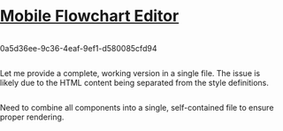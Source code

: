 # [Mobile Flowchart Editor](https://claude.ai/chat/44191b04-31dd-4afb-b9d8-fc4e4e1e7e13)

0a5d36ee-9c36-4eaf-9ef1-d580085cfd94

 Let me provide a complete, working version in a single file. The issue is likely due to the HTML content being separated from the style definitions.

<antThinking>Need to combine all components into a single, self-contained file to ensure proper rendering.</antThinking>

<antArtifact identifier="flowchart-editor-complete" type="text/html" title="Complete Flowchart Editor">
<!DOCTYPE html>
<html>
<head>
    <meta charset="UTF-8">
    <meta name="viewport" content="width=device-width, initial-scale=1.0">
    <title>Flowchart Editor</title>
    <style>
        body {
            margin: 0;
            padding: 0;
            height: 100vh;
            display: flex;
            flex-direction: column;
            overflow: hidden;
        }

        #canvas-container {
            flex: 1;
            background: #f0f0f0;
            position: relative;
            overflow: auto;
            min-height: 0;
        }

        .controls {
            padding: 10px;
            background: white;
            border-top: 1px solid #ccc;
            flex-shrink: 0;
        }

        .node {
            position: absolute;
            background: white;
            border: 2px solid #333;
            padding: 10px;
            border-radius: 4px;
            cursor: move;
            min-width: 100px;
            text-align: center;
            user-select: none;
            z-index: 1;
        }

        .node.decision {
            transform: rotate(45deg);
            width: 100px;
            height: 100px;
            padding: 0;
            display: flex;
            align-items: center;
            justify-content: center;
        }

        .node.decision span {
            transform: rotate(-45deg);
            width: 140px;
            text-align: center;
        }

        .node.over {
            border-color: #4CAF50;
            background: #E8F5E9;
        }

        .controls button {
            margin: 5px;
            padding: 8px 15px;
            background: #fff;
            border: 1px solid #ccc;
            border-radius: 4px;
            cursor: pointer;
        }

        .controls button:hover {
            background: #f0f0f0;
        }

        #connector-svg {
            position: absolute;
            top: 0;
            left: 0;
            width: 100%;
            height: 100%;
            pointer-events: none;
            z-index: 0;
        }
    </style>
</head>
<body>
    <div id="canvas-container">
        <svg id="connector-svg">
            <defs>
                <marker id="arrowhead" markerWidth="10" markerHeight="7" 
                refX="9" refY="3.5" orient="auto">
                    <polygon points="0 0, 10 3.5, 0 7" fill="#333"/>
                </marker>
            </defs>
        </svg>
    </div>
    <div class="controls">
        <button onclick="addNode('process')">Add Process</button>
        <button onclick="addNode('decision')">Add Decision</button>
        <button onclick="toggleConnect()">Connect</button>
        <button onclick="editLabel()">Edit Label</button>
        <button onclick="clearAll()">Clear</button>
    </div>

    <script>
        const container = document.getElementById('canvas-container');
        const svg = document.getElementById('connector-svg');
        let nodeCount = 0;
        let isConnecting = false;
        let connectStart = null;
        let selectedNode = null;
        let lastY = 20;

        function addNode(type) {
            const node = document.createElement('div');
            node.className = `node ${type}`;
            node.id = 'node-' + nodeCount++;
            node.innerHTML = `<span>${type.charAt(0).toUpperCase() + type.slice(1)} ${nodeCount}</span>`;
            
            node.style.left = '20px';
            node.style.top = lastY + 'px';
            lastY += (type === 'decision' ? 140 : 80);
            
            node.draggable = true;
            setupDragDropEvents(node);
            makeDraggable(node);
            container.appendChild(node);
            
            container.scrollTop = lastY - container.clientHeight / 2;
        }

        function makeDraggable(element) {
            let pos1 = 0, pos2 = 0, pos3 = 0, pos4 = 0;
            
            element.onmousedown = dragMouseDown;

            function dragMouseDown(e) {
                if (isConnecting) {
                    handleConnection(element);
                    return;
                }

                e.preventDefault();
                pos3 = e.clientX;
                pos4 = e.clientY;
                
                document.onmouseup = closeDragElement;
                document.onmousemove = elementDrag;
                
                selectNode(element);
            }

            function elementDrag(e) {
                e.preventDefault();
                pos1 = pos3 - e.clientX;
                pos2 = pos4 - e.clientY;
                pos3 = e.clientX;
                pos4 = e.clientY;

                const newTop = element.offsetTop - pos2;
                element.style.top = newTop + "px";
                element.style.left = (element.offsetLeft - pos1) + "px";
                
                updateConnections();

                if (newTop > lastY - 80) {
                    lastY = newTop + 80;
                }
            }

            function closeDragElement() {
                document.onmouseup = null;
                document.onmousemove = null;
            }
        }

        function setupDragDropEvents(node) {
            node.addEventListener('dragstart', (e) => {
                e.dataTransfer.setData('text/plain', node.id);
            });

            node.addEventListener('dragover', (e) => {
                e.preventDefault();
                e.dataTransfer.dropEffect = 'move';
            });

            node.addEventListener('drop', (e) => {
                e.preventDefault();
                const draggedId = e.dataTransfer.getData('text/plain');
                const draggedNode = document.getElementById(draggedId);
                if (draggedNode !== node) {
                    createConnection(draggedNode, node);
                }
            });
        }

        function updateConnections() {
            const lines = svg.getElementsByTagName('line');
            const containerRect = container.getBoundingClientRect();

            for (const line of lines) {
                const start = document.getElementById(line.dataset.start);
                const end = document.getElementById(line.dataset.end);
                
                if (start && end) {
                    const startRect = start.getBoundingClientRect();
                    const endRect = end.getBoundingClientRect();

                    const x1 = startRect.left - containerRect.left + startRect.width/2 + container.scrollLeft;
                    const y1 = startRect.top - containerRect.top + startRect.height/2 + container.scrollTop;
                    const x2 = endRect.left - containerRect.left + endRect.width/2 + container.scrollLeft;
                    const y2 = endRect.top - containerRect.top + endRect.height/2 + container.scrollTop;

                    line.setAttribute('x1', x1);
                    line.setAttribute('y1', y1);
                    line.setAttribute('x2', x2);
                    line.setAttribute('y2', y2);
                }
            }
        }

        function createConnection(start, end) {
            const line = document.createElementNS('http://www.w3.org/2000/svg', 'line');
            line.setAttribute('stroke', '#333');
            line.setAttribute('stroke-width', '2');
            line.setAttribute('marker-end', 'url(#arrowhead)');
            
            line.dataset.start = start.id;
            line.dataset.end = end.id;
            
            svg.appendChild(line);
            updateConnections();
        }

        function handleConnection(node) {
            if (!connectStart) {
                connectStart = node;
                node.style.backgroundColor = '#e0e0e0';
            } else if (node !== connectStart) {
                createConnection(connectStart, node);
                connectStart.style.backgroundColor = 'white';
                connectStart = null;
                isConnecting = false;
                document.body.style.cursor = 'default';
            }
        }

        function selectNode(node) {
            if (selectedNode) {
                selectedNode.style.border = '2px solid #333';
            }
            selectedNode = node;
            selectedNode.style.border = '2px solid blue';
        }

        function toggleConnect() {
            isConnecting = !isConnecting;
            connectStart = null;
            document.body.style.cursor = isConnecting ? 'crosshair' : 'default';
        }

        function editLabel() {
            if (!selectedNode) return;
            
            const input = document.createElement('input');
            input.type = 'text';
            input.value = selectedNode.querySelector('span').textContent;
            input.style.width = '80px';
            
            input.onblur = function() {
                selectedNode.querySelector('span').textContent = this.value;
                this.remove();
            };
            
            input.onkeydown = function(e) {
                if (e.key === 'Enter') {
                    this.blur();
                }
            };
            
            const span = selectedNode.querySelector('span');
            span.textContent = '';
            span.appendChild(input);
            input.focus();
        }

        function clearAll() {
            container.innerHTML = '<svg id="connector-svg"><defs><marker id="arrowhead" markerWidth="10" markerHeight="7" refX="9" refY="3.5" orient="auto"><polygon points="0 0, 10 3.5, 0 7" fill="#333"/></marker></defs></svg>';
            nodeCount = 0;
            lastY = 20;
            selectedNode = null;
            connectStart = null;
            isConnecting = false;
        }

        container.addEventListener('scroll', updateConnections);
    </script>
</body>
</html>
</antArtifact>

This should now work properly with:
1. Complete HTML structure
2. All styles properly defined
3. Working node creation
4. Working connections with arrows
5. Proper drag and drop functionality

q1: Is it rendering correctly now?
q2: Would you like me to add connection labels?
q3: Should we add a delete connection feature?
q4: Would you like to add touch support?

---

* **appName** : claude-json-converter
* **appPath** : claude-json-converter
* **subtask** : [undefined]
* **rootDir** : /home/danny/github-danny/transmissions/src/applications/claude-json-converter
* **dataDir** : /home/danny/github-danny/transmissions/src/applications/claude-json-converter/data
* **tags** : ccc10.ccc20.ccc30.ccc40.ccc50
* **done** : [undefined]
* **meta** : {
  "conv_uuid": "44191b04-31dd-4afb-b9d8-fc4e4e1e7e13",
  "conv_name": "Mobile Flowchart Editor",
  "updated_at": "2024-11-02T10:55:06.647915Z"
}
* **filepath** : /home/danny/github-danny/hyperdata/docs/postcraft/content-raw/chat-archives/md/4419/2024-11-02_0a5.md